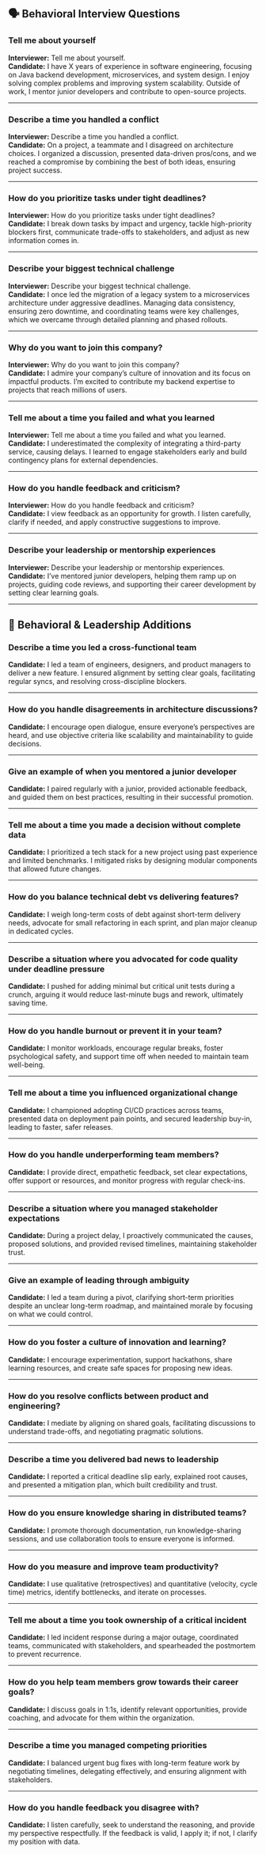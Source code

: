 ## 🗣 Behavioral Interview Questions

### Tell me about yourself
**Interviewer:** Tell me about yourself.  
**Candidate:** I have X years of experience in software engineering, focusing on Java backend development, microservices, and system design. I enjoy solving complex problems and improving system scalability. Outside of work, I mentor junior developers and contribute to open-source projects.

---

### Describe a time you handled a conflict
**Interviewer:** Describe a time you handled a conflict.  
**Candidate:** On a project, a teammate and I disagreed on architecture choices. I organized a discussion, presented data-driven pros/cons, and we reached a compromise by combining the best of both ideas, ensuring project success.

---

### How do you prioritize tasks under tight deadlines?
**Interviewer:** How do you prioritize tasks under tight deadlines?  
**Candidate:** I break down tasks by impact and urgency, tackle high-priority blockers first, communicate trade-offs to stakeholders, and adjust as new information comes in.

---

### Describe your biggest technical challenge
**Interviewer:** Describe your biggest technical challenge.  
**Candidate:** I once led the migration of a legacy system to a microservices architecture under aggressive deadlines. Managing data consistency, ensuring zero downtime, and coordinating teams were key challenges, which we overcame through detailed planning and phased rollouts.

---

### Why do you want to join this company?
**Interviewer:** Why do you want to join this company?  
**Candidate:** I admire your company’s culture of innovation and its focus on impactful products. I’m excited to contribute my backend expertise to projects that reach millions of users.

---

### Tell me about a time you failed and what you learned
**Interviewer:** Tell me about a time you failed and what you learned.  
**Candidate:** I underestimated the complexity of integrating a third-party service, causing delays. I learned to engage stakeholders early and build contingency plans for external dependencies.

---

### How do you handle feedback and criticism?
**Interviewer:** How do you handle feedback and criticism?  
**Candidate:** I view feedback as an opportunity for growth. I listen carefully, clarify if needed, and apply constructive suggestions to improve.

---

### Describe your leadership or mentorship experiences
**Interviewer:** Describe your leadership or mentorship experiences.  
**Candidate:** I’ve mentored junior developers, helping them ramp up on projects, guiding code reviews, and supporting their career development by setting clear learning goals.

---

## 🧠 Behavioral & Leadership Additions

### Describe a time you led a cross-functional team
**Candidate:** I led a team of engineers, designers, and product managers to deliver a new feature. I ensured alignment by setting clear goals, facilitating regular syncs, and resolving cross-discipline blockers.

---

### How do you handle disagreements in architecture discussions?
**Candidate:** I encourage open dialogue, ensure everyone’s perspectives are heard, and use objective criteria like scalability and maintainability to guide decisions.

---

### Give an example of when you mentored a junior developer
**Candidate:** I paired regularly with a junior, provided actionable feedback, and guided them on best practices, resulting in their successful promotion.

---

### Tell me about a time you made a decision without complete data
**Candidate:** I prioritized a tech stack for a new project using past experience and limited benchmarks. I mitigated risks by designing modular components that allowed future changes.

---

### How do you balance technical debt vs delivering features?
**Candidate:** I weigh long-term costs of debt against short-term delivery needs, advocate for small refactoring in each sprint, and plan major cleanup in dedicated cycles.

---

### Describe a situation where you advocated for code quality under deadline pressure
**Candidate:** I pushed for adding minimal but critical unit tests during a crunch, arguing it would reduce last-minute bugs and rework, ultimately saving time.

---

### How do you handle burnout or prevent it in your team?
**Candidate:** I monitor workloads, encourage regular breaks, foster psychological safety, and support time off when needed to maintain team well-being.

---

### Tell me about a time you influenced organizational change
**Candidate:** I championed adopting CI/CD practices across teams, presented data on deployment pain points, and secured leadership buy-in, leading to faster, safer releases.

---

### How do you handle underperforming team members?
**Candidate:** I provide direct, empathetic feedback, set clear expectations, offer support or resources, and monitor progress with regular check-ins.

---

### Describe a situation where you managed stakeholder expectations
**Candidate:** During a project delay, I proactively communicated the causes, proposed solutions, and provided revised timelines, maintaining stakeholder trust.

---

### Give an example of leading through ambiguity
**Candidate:** I led a team during a pivot, clarifying short-term priorities despite an unclear long-term roadmap, and maintained morale by focusing on what we could control.

---

### How do you foster a culture of innovation and learning?
**Candidate:** I encourage experimentation, support hackathons, share learning resources, and create safe spaces for proposing new ideas.

---

### How do you resolve conflicts between product and engineering?
**Candidate:** I mediate by aligning on shared goals, facilitating discussions to understand trade-offs, and negotiating pragmatic solutions.

---

### Describe a time you delivered bad news to leadership
**Candidate:** I reported a critical deadline slip early, explained root causes, and presented a mitigation plan, which built credibility and trust.

---

### How do you ensure knowledge sharing in distributed teams?
**Candidate:** I promote thorough documentation, run knowledge-sharing sessions, and use collaboration tools to ensure everyone is informed.

---

### How do you measure and improve team productivity?
**Candidate:** I use qualitative (retrospectives) and quantitative (velocity, cycle time) metrics, identify bottlenecks, and iterate on processes.

---

### Tell me about a time you took ownership of a critical incident
**Candidate:** I led incident response during a major outage, coordinated teams, communicated with stakeholders, and spearheaded the postmortem to prevent recurrence.

---

### How do you help team members grow towards their career goals?
**Candidate:** I discuss goals in 1:1s, identify relevant opportunities, provide coaching, and advocate for them within the organization.

---

### Describe a time you managed competing priorities
**Candidate:** I balanced urgent bug fixes with long-term feature work by negotiating timelines, delegating effectively, and ensuring alignment with stakeholders.

---

### How do you handle feedback you disagree with?
**Candidate:** I listen carefully, seek to understand the reasoning, and provide my perspective respectfully. If the feedback is valid, I apply it; if not, I clarify my position with data.
